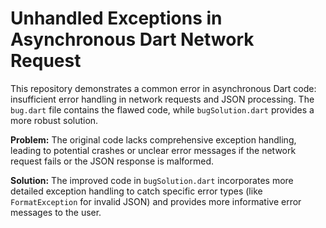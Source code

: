 # Unhandled Exceptions in Asynchronous Dart Network Request

This repository demonstrates a common error in asynchronous Dart code: insufficient error handling in network requests and JSON processing.  The `bug.dart` file contains the flawed code, while `bugSolution.dart` provides a more robust solution.

**Problem:** The original code lacks comprehensive exception handling, leading to potential crashes or unclear error messages if the network request fails or the JSON response is malformed.

**Solution:** The improved code in `bugSolution.dart` incorporates more detailed exception handling to catch specific error types (like `FormatException` for invalid JSON) and provides more informative error messages to the user.